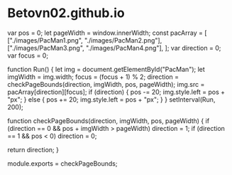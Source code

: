 # Betovn02.github.io
var pos = 0;
let pageWidth = window.innerWidth;
const pacArray = [
  ["./images/PacMan1.png", "./images/PacMan2.png"],
  ["./images/PacMan3.png", "./images/PacMan4.png"],
];
var direction = 0;
var focus = 0;

function Run() {
  let img = document.getElementById("PacMan");
  let imgWidth = img.width;
  focus = (focus + 1) % 2;
  direction = checkPageBounds(direction, imgWidth, pos, pageWidth);
  img.src = pacArray[direction][focus];
  if (direction) {
    pos -= 20;
    img.style.left = pos + "px";
  } else {
    pos += 20;
    img.style.left = pos + "px";
  }
}
setInterval(Run, 200);

function checkPageBounds(direction, imgWidth, pos, pageWidth) {
  if (direction == 0 && pos + imgWidth > pageWidth) direction = 1;
  if (direction == 1 && pos < 0) direction = 0;

  return direction;
}

module.exports = checkPageBounds;
